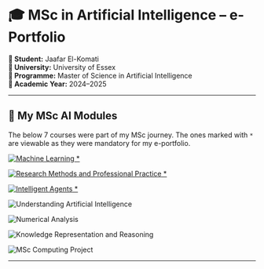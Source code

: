 # 🎓 MSc in Artificial Intelligence – e-Portfolio

**👤 Student:** Jaafar El-Komati  
**🏫 University:** University of Essex  
**📘 Programme:** Master of Science in Artificial Intelligence  
**📅 Academic Year:** 2024–2025  

---

## 🚀 My MSc AI Modules

The below 7 courses were part of my MSc journey. The ones marked with `*` are viewable as they were mandatory for my e-portfolio.

<p align="left">
  <a href="./Machine-Learning/">
    <img src="https://img.shields.io/badge/Machine_Learning-white?style=for-the-badge&logo=github" alt="Machine Learning"> *
  </a>
</p>
<p align="left">
  <a href="./Research-Methods-and-Professional-Practice/">
    <img src="https://img.shields.io/badge/Research_Methods_and_Professional_Practice-white?style=for-the-badge&logo=github" alt="Research Methods and Professional Practice"> *
  </a>
</p>
<p align="left">
  <a href="./Intelligent-Agents/">
    <img src="https://img.shields.io/badge/Intelligent_Agents-white?style=for-the-badge&logo=github" alt="Intelligent Agents"> *
  </a>
</p>
<p align="left">
  <img src="https://img.shields.io/badge/Understanding_Artificial_Intelligence-white?style=for-the-badge&logo=github" alt="Understanding Artificial Intelligence">
</p>
<p align="left">
  <img src="https://img.shields.io/badge/Numerical_Analysis-white?style=for-the-badge&logo=github" alt="Numerical Analysis">
</p>
<p align="left">
  <img src="https://img.shields.io/badge/Knowledge_Representation_and_Reasoning-white?style=for-the-badge&logo=github" alt="Knowledge Representation and Reasoning">
</p>
<p align="left">
  <img src="https://img.shields.io/badge/MSc_Computing_Project-white?style=for-the-badge&logo=github" alt="MSc Computing Project">
</p>

---
